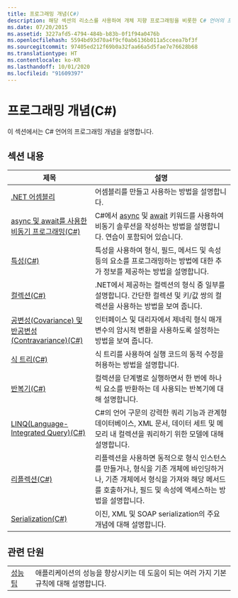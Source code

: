 ```yaml
---
title: 프로그래밍 개념(C#)
description: 해당 섹션의 리소스를 사용하여 개체 지향 프로그래밍을 비롯한 C# 언어의 프로그래밍 개념을 이해할 수 있습니다.
ms.date: 07/20/2015
ms.assetid: 3227afd5-4794-484b-b83b-0f1f94a0476b
ms.openlocfilehash: 5594bd93d70a4f9cf0ab6136b011a5cceea7bf3f
ms.sourcegitcommit: 97405ed212f69b0a32faa66a5d5fae7e76628b68
ms.translationtype: HT
ms.contentlocale: ko-KR
ms.lasthandoff: 10/01/2020
ms.locfileid: "91609397"
---
```

# <a name="programming-concepts-c"></a>프로그래밍 개념(C#)

이 섹션에서는 C# 언어의 프로그래밍 개념을 설명합니다.  
  
## <a name="in-this-section"></a>섹션 내용  
  
|제목|설명|  
|-----------|-----------------|  
|[.NET 어셈블리](../../../standard/assembly/index.md)|어셈블리를 만들고 사용하는 방법을 설명합니다.|  
|[async 및 await를 사용한 비동기 프로그래밍(C#)](./async/index.md)|C#에서 [async](../../language-reference/keywords/async.md) 및 [await](../../language-reference/operators/await.md) 키워드를 사용하여 비동기 솔루션을 작성하는 방법을 설명합니다. 연습이 포함되어 있습니다.|  
|[특성(C#)](./attributes/index.md)|특성을 사용하여 형식, 필드, 메서드 및 속성 등의 요소를 프로그래밍하는 방법에 대한 추가 정보를 제공하는 방법을 설명합니다.|  
|[컬렉션(C#)](./collections.md)|.NET에서 제공하는 컬렉션의 형식 중 일부를 설명합니다. 간단한 컬렉션 및 키/값 쌍의 컬렉션을 사용하는 방법을 보여 줍니다.|  
|[공변성(Covariance) 및 반공변성(Contravariance)(C#)](./covariance-contravariance/index.md)|인터페이스 및 대리자에서 제네릭 형식 매개 변수의 암시적 변환을 사용하도록 설정하는 방법을 보여 줍니다.|  
|[식 트리(C#)](./expression-trees/index.md)|식 트리를 사용하여 실행 코드의 동적 수정을 허용하는 방법을 설명합니다.|  
|[반복기(C#)](./iterators.md)|컬렉션을 단계별로 실행하면서 한 번에 하나씩 요소를 반환하는 데 사용되는 반복기에 대해 설명합니다.|  
|[LINQ(Language-Integrated Query)(C#)](./linq/index.md)|C#의 언어 구문의 강력한 쿼리 기능과 관계형 데이터베이스, XML 문서, 데이터 세트 및 메모리 내 컬렉션을 쿼리하기 위한 모델에 대해 설명합니다.|  
|[리플렉션(C#)](./reflection.md)|리플렉션을 사용하면 동적으로 형식 인스턴스를 만들거나, 형식을 기존 개체에 바인딩하거나, 기존 개체에서 형식을 가져와 해당 메서드를 호출하거나, 필드 및 속성에 액세스하는 방법을 설명합니다.|  
|[Serialization(C#)](./serialization/index.md)|이진, XML 및 SOAP serialization의 주요 개념에 대해 설명합니다.|  
  
## <a name="related-sections"></a>관련 단원  
  
|||  
|---|---|  
|[성능 팁](../../../framework/performance/performance-tips.md) | 애플리케이션의 성능을 향상시키는 데 도움이 되는 여러 가지 기본 규칙에 대해 설명합니다.|

